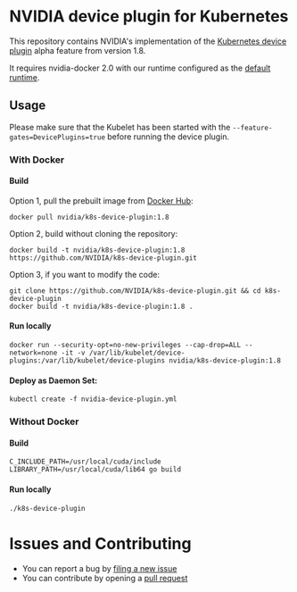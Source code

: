# NVIDIA device plugin for Kubernetes

This repository contains NVIDIA's implementation of the [Kubernetes device plugin](https://github.com/kubernetes/community/blob/master/contributors/design-proposals/resource-management/device-plugin.md) alpha feature from version 1.8.

It requires nvidia-docker 2.0 with our runtime configured as the [default runtime](https://github.com/NVIDIA/nvidia-docker/wiki/Advanced-topics#default-runtime).

## Usage
Please make sure that the Kubelet has been started with the `--feature-gates=DevicePlugins=true`
before running the device plugin.

### With Docker

#### Build
Option 1, pull the prebuilt image from [Docker Hub](https://hub.docker.com/r/nvidia/k8s-device-plugin):
```
docker pull nvidia/k8s-device-plugin:1.8
```

Option 2, build without cloning the repository:
```
docker build -t nvidia/k8s-device-plugin:1.8 https://github.com/NVIDIA/k8s-device-plugin.git
```

Option 3, if you want to modify the code:
```
git clone https://github.com/NVIDIA/k8s-device-plugin.git && cd k8s-device-plugin
docker build -t nvidia/k8s-device-plugin:1.8 .
```

#### Run locally
```
docker run --security-opt=no-new-privileges --cap-drop=ALL --network=none -it -v /var/lib/kubelet/device-plugins:/var/lib/kubelet/device-plugins nvidia/k8s-device-plugin:1.8
```

#### Deploy as Daemon Set:
```
kubectl create -f nvidia-device-plugin.yml
```

### Without Docker

#### Build
```shell
C_INCLUDE_PATH=/usr/local/cuda/include LIBRARY_PATH=/usr/local/cuda/lib64 go build
```

#### Run locally
```shell
./k8s-device-plugin
```

# Issues and Contributing

* You can report a bug by [filing a new issue](https://github.com/NVIDIA/k8s-device-plugin/issues/new)
* You can contribute by opening a [pull request](https://help.github.com/articles/using-pull-requests/)
